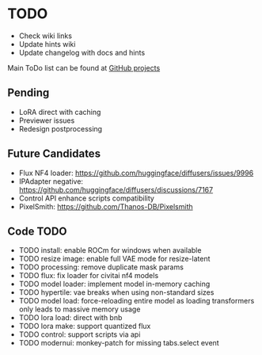 # TODO

- Check wiki links
- Update hints wiki
- Update changelog with docs and hints

Main ToDo list can be found at [GitHub projects](https://github.com/users/vladmandic/projects)

## Pending

- LoRA direct with caching
- Previewer issues
- Redesign postprocessing

## Future Candidates

- Flux NF4 loader: <https://github.com/huggingface/diffusers/issues/9996>
- IPAdapter negative: <https://github.com/huggingface/diffusers/discussions/7167>
- Control API enhance scripts compatibility
- PixelSmith: <https://github.com/Thanos-DB/Pixelsmith>

## Code TODO

- TODO install: enable ROCm for windows when available
- TODO resize image: enable full VAE mode for resize-latent
- TODO processing: remove duplicate mask params
- TODO flux: fix loader for civitai nf4 models
- TODO model loader: implement model in-memory caching
- TODO hypertile: vae breaks when using non-standard sizes
- TODO model load: force-reloading entire model as loading transformers only leads to massive memory usage
- TODO lora load: direct with bnb
- TODO lora make: support quantized flux
- TODO control: support scripts via api
- TODO modernui: monkey-patch for missing tabs.select event
